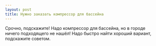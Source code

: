 ```yaml
---
layout: post 
title: Нужно заказать компрессор для бассейна 
--- 
```

Срочно, подскажите! Надо компрессор для бассейна, но в городе ничего подходящего не нашёл! Надо быстро найти хороший вариант, подскажите советом.